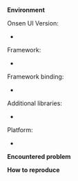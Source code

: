 <!--
The issue list of this repo is **exclusively** for bug reports and feature requests. For simple questions, please read the docs (https://onsen.io/docs/guide/js/), or ask a question on Discord (https://discord.gg/JWhBbnE) or the forums (https://community.onsen.io/).

Reporting a bug?
================
Where possible, you must provide a working demo where the issue is reproduced. In order to quickly do this, follow these steps:

1. Go to https://onsen.io/playground/
2. Select a framework and a template
3. Modify the template until the issue is visible
4. Hit "Report an issue" button to open Github issue page. You need to be logged in on Github.

This uses the latest release of Onsen UI. In case the issue is not reproducible in desktop browsers, just follow the previous steps and also modify the platform version at the end (you can also open the mentioned site on a device).

If you cannot reproduce the issue on the Playground, please fill out the template below with as much detail as possible.
-->

__Environment__

Onsen UI Version:
<!-- e.g. 2.9.2 -->
- 

Framework:
<!-- e.g. Vue 2.5.0 -->
- 

Framework binding:
<!-- e.g. vue-onsenui 2.5.1 -->
- 

Additional libraries:
<!-- e.g. jQuery 3.3.1 -->
- 

Platform:
<!-- e.g. Android 8.1 Cordova, iOS 11.3 Safari, Windows 10 Chrome -->
- 

__Encountered problem__
<!-- Outline the behaviour you're seeing, and what you would expect to see -->


__How to reproduce__
<!-- Write a detailed step-by-step on how to reproduce your issue -->

